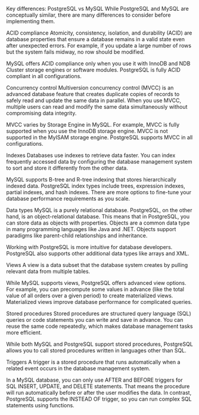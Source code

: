 Key differences: PostgreSQL vs MySQL
While PostgreSQL and MySQL are conceptually similar, there are many differences to consider before implementing them.

ACID compliance
Atomicity, consistency, isolation, and durability (ACID) are database properties that ensure a database remains in a valid state even after unexpected errors. For example, if you update a large number of rows but the system fails midway, no row should be modified.

MySQL offers ACID compliance only when you use it with InnoDB and NDB Cluster storage engines or software modules. PostgreSQL is fully ACID compliant in all configurations.

Concurrency control
Multiversion concurrency control (MVCC) is an advanced database feature that creates duplicate copies of records to safely read and update the same data in parallel. When you use MVCC, multiple users can read and modify the same data simultaneously without compromising data integrity.

MVCC varies by Storage Engine in MySQL. For example, MVCC is fully supported when you use the InnoDB storage engine. MVCC is not supported in the MyISAM storage engine. PostgreSQL supports MVCC in all configurations.

Indexes
Databases use indexes to retrieve data faster. You can index frequently accessed data by configuring the database management system to sort and store it differently from the other data.

MySQL supports B-tree and R-tree indexing that stores hierarchically indexed data. PostgreSQL index types include trees, expression indexes, partial indexes, and hash indexes. There are more options to fine-tune your database performance requirements as you scale.

Data types
MySQL is a purely relational database. PostgreSQL, on the other hand, is an object-relational database. This means that in PostgreSQL, you can store data as objects with properties. Objects are a common data type in many programming languages like Java and .NET. Objects support paradigms like parent-child relationships and inheritance.

Working with PostgreSQL is more intuitive for database developers. PostgreSQL also supports other additional data types like arrays and XML.

Views
A view is a data subset that the database system creates by pulling relevant data from multiple tables.

While MySQL supports views, PostgreSQL offers advanced view options. For example, you can precompute some values in advance (like the total value of all orders over a given period) to create materialized views. Materialized views improve database performance for complicated queries.

Stored procedures
Stored procedures are structured query language (SQL) queries or code statements you can write and save in advance. You can reuse the same code repeatedly, which makes database management tasks more efficient.

While both MySQL and PostgreSQL support stored procedures, PostgreSQL allows you to call stored procedures written in languages other than SQL.

Triggers
A trigger is a stored procedure that runs automatically when a related event occurs in the database management system.

In a MySQL database, you can only use AFTER and BEFORE triggers for SQL INSERT, UPDATE, and DELETE statements. That means the procedure will run automatically before or after the user modifies the data. In contrast, PostgreSQL supports the INSTEAD OF trigger, so you can run complex SQL statements using functions.
